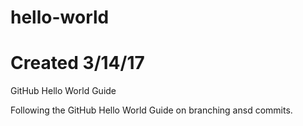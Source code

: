 # hello-world
# Created 3/14/17

GitHub Hello World Guide

Following the GitHub Hello World Guide on branching ansd commits.
